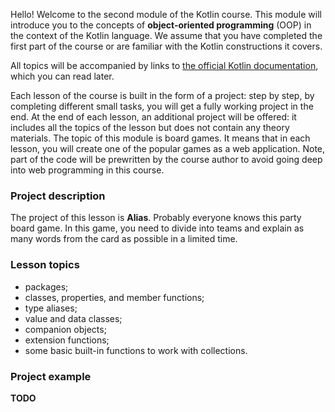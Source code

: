 Hello! Welcome to the second module of the Kotlin course.
This module will introduce you to the concepts of **object-oriented programming** (OOP)
in the context of the Kotlin language.
We assume that you have completed the first part of the course
or are familiar with the Kotlin constructions it covers.

All topics will be accompanied by links to [the official Kotlin documentation](https://kotlinlang.org/docs/home.html),
which you can read later.

Each lesson of the course is built in the form of a project:
step by step, by completing different small tasks,
you will get a fully working project in the end.
At the end of each lesson, an additional project will be offered:
it includes all the topics of the lesson but does not contain any theory materials.
The topic of this module is board games.
It means that in each lesson, you will create one of the popular games as a web application.
Note, part of the code will be prewritten by the course author
to avoid going deep into web programming in this course.

### Project description

The project of this lesson is **Alias**.
Probably everyone knows this party board game.
In this game, you need to divide into teams and explain as many words from the
card as possible in a limited time.

### Lesson topics

- packages;
- classes, properties, and member functions;
- type aliases;
- value and data classes;
- companion objects;
- extension functions;
- some basic built-in functions to work with collections.

### Project example

**TODO**
